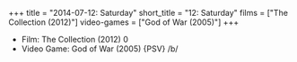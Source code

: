 +++
title = "2014-07-12: Saturday"
short_title = "12: Saturday"
films = ["The Collection (2012)"]
video-games = ["God of War (2005)"]
+++


* Film: The Collection (2012) 0
* Video Game: God of War (2005) {PSV} /b/
